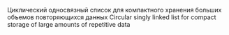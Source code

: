 Циклический односвязный список для компактного хранения больших объемов повторяющихся данных
Circular singly linked list for compact storage of large amounts of repetitive data 